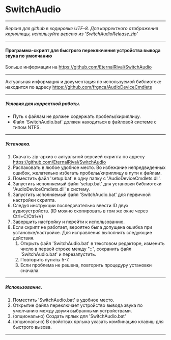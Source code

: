 # SwitchAudio
***
*Версия для github в кодировке UTF-8. Для корректного отображения кириллицы, используйте версию из 'SwitchAudioRelease.zip'*
***
#### Программа-скрипт для быстрого переключения устройства вывода звука по умолчанию
Больше информации на https://github.com/EternalRival/SwitchAudio
***
Актуальная информация и документация по используемой библиотеке находится по адресу https://github.com/frgnca/AudioDeviceCmdlets
***
##### Условия для корректной работы.
- Путь к файлам не должен содержать пробелы/кириллицу.
- Файл 'SwitchAudio.bat' должен находиться в файловой системе с типом NTFS.
***
##### Установка.
1. Скачать zip-архив с актуальной версией скрипта по адресу https://github.com/EternalRival/SwitchAudio
2. Распаковать в любое удобное место. Во избежание непредвиденных ошибок, желательно избегать пробелы/кириллицу в пути к файлам.
3. Поместить файл 'setup.bat' в одну папку с 'AudioDeviceCmdlets.dll'.
4. Запустить исполняемый файл 'setup.bat' для установки библиотеки 'AudioDeviceCmdlets.dll' в систему.
5. Запустить исполняемый файл 'SwitchAudio.bat' для первичной настройки скрипта.
6. Следуя инструкции последовательно ввести ID двух аудиоустройств. (ID можно скопировать в том же окне через Ctrl+C/Ctrl+V)
7. Завершить настройку и перейти к использованию.
8. Если скрипт не работает, вероятно была допущена ошибка при установке/настройке. Для исправления выполнить следующие действия.
   1. Открыть файл 'SwitchAudio.bat' в текстовом редакторе, изменить число в первой строке между "::", сохранить файл 'SwitchAudio.bat' и перезапустить.
   2. Повторить пункты 5-7.
   3. Если проблема не решена, повторить процедуру установки сначала.
***
##### Использование.
1. Поместить 'SwitchAudio.bat' в удобное место. 
2. Открытие файла переключает устройство вывода звука по умолчанию между двумя выбранными устройствами.
3. (опционально) Создать ярлык для 'SwitchAudio.bat'
4. (опционально) В свойствах ярлыка указать комбинацию клавиш для быстрого вызова.
***
